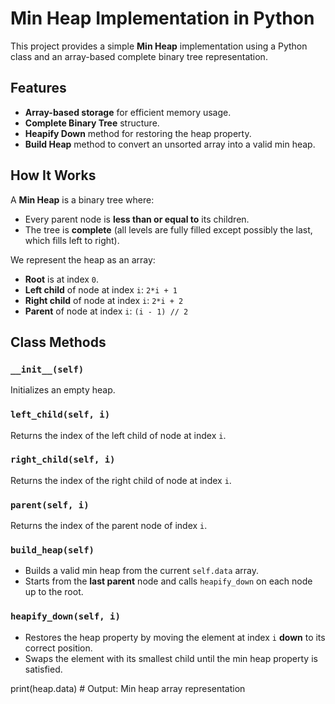 # Min Heap Implementation in Python

This project provides a simple **Min Heap** implementation using a Python class and an array-based complete binary tree representation.

##  Features

- **Array-based storage** for efficient memory usage.
- **Complete Binary Tree** structure.
- **Heapify Down** method for restoring the heap property.
- **Build Heap** method to convert an unsorted array into a valid min heap.

##  How It Works

A **Min Heap** is a binary tree where:
- Every parent node is **less than or equal to** its children.
- The tree is **complete** (all levels are fully filled except possibly the last, which fills left to right).

We represent the heap as an array:
- **Root** is at index `0`.
- **Left child** of node at index `i`: `2*i + 1`
- **Right child** of node at index `i`: `2*i + 2`
- **Parent** of node at index `i`: `(i - 1) // 2`

##  Class Methods

### `__init__(self)`
Initializes an empty heap.

### `left_child(self, i)`
Returns the index of the left child of node at index `i`.

### `right_child(self, i)`
Returns the index of the right child of node at index `i`.

### `parent(self, i)`
Returns the index of the parent node of index `i`.

### `build_heap(self)`
- Builds a valid min heap from the current `self.data` array.
- Starts from the **last parent** node and calls `heapify_down` on each node up to the root.

### `heapify_down(self, i)`
- Restores the heap property by moving the element at index `i` **down** to its correct position.
- Swaps the element with its smallest child until the min heap property is satisfied.


print(heap.data)  # Output: Min heap array representation
